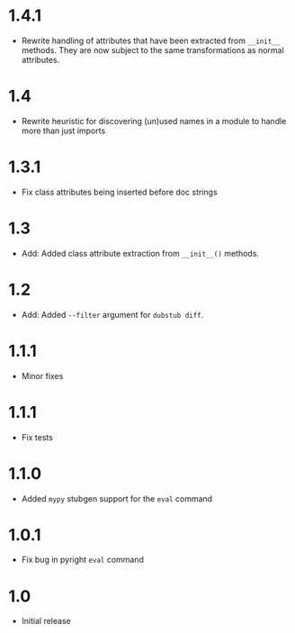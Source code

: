 # 1.4.1

- Rewrite handling of attributes that have been extracted from `__init__` methods.
  They are now subject to the same transformations as normal attributes.

# 1.4

- Rewrite heuristic for discovering (un)used names in a module to handle more than just imports

# 1.3.1

- Fix class attributes being inserted before doc strings

# 1.3

- Add: Added class attribute extraction from `__init__()` methods.

# 1.2

- Add: Added `--filter` argument for `dubstub diff`.

# 1.1.1

- Minor fixes

# 1.1.1

- Fix tests

# 1.1.0

- Added `mypy` stubgen support for the `eval` command

# 1.0.1

- Fix bug in pyright `eval` command

# 1.0

- Initial release
